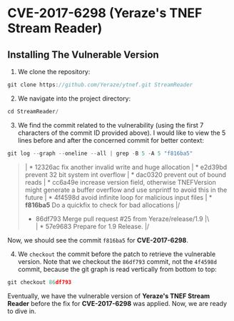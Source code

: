 # CVE-2017-6298 (Yeraze's TNEF Stream Reader)

## Installing The Vulnerable Version

1. We clone the repository:

```C
git clone https://github.com/Yeraze/ytnef.git StreamReader
```

2. We navigate into the project directory:

```C
cd StreamReader/
```

3. We find the commit related to the vulnerability (using the first 7 characters of the commit ID provided above). I would like to view the 5 lines before and after the concerned commit for better context:

```C
git log --graph --oneline --all | grep -B 5 -A 5 "f816ba5"
```

> |  * 12326ac fix another invalid write and huge allocation
> |  * e2d39bd prevent 32 bit system int overflow
> |  * dac0320 prevent out of bound reads
> |  * cc6a49e increase version field, otherwise TNEFVersion might generate a buffer overflow and use snprintf to avoid this in the future
> |  * 4f4598d avoid infinite loop for malicious input files
> |  * **f816ba5** Do a quickfix to check for bad allocations
> |/  
> *   86df793 Merge pull request #25 from Yeraze/release/1.9
> |\  
> |  * 57e9683 Prepare for 1.9 Release.
> |/ 

Now, we should see the commit `f816ba5` for **CVE-2017-6298**.

4. We `checkout` the commit before the patch to retrieve the vulnerable version. Note that we checkout the `86df793` commit, not the `4f4598d` commit, because the git graph is read vertically from bottom to top:

```C
git checkout 86df793
```

Eventually, we have the vulnerable version of **Yeraze's TNEF Stream Reader** before the fix for **CVE-2017-6298** was applied. Now, we are ready to dive in.





